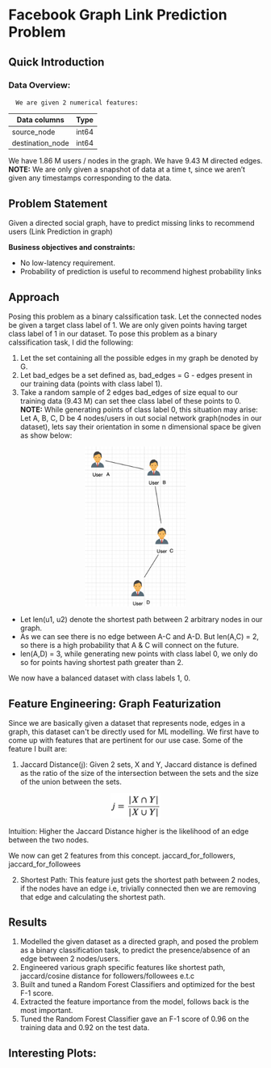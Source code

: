 # Facebook Graph Link Prediction Problem

## Quick Introduction
  
  ### Data Overview:
      We are given 2 numerical features:  
     
|  Data columns                 | Type                              |
| ------------------------------| --------------------------------- |
| source_node                   | int64                             |
| destination_node              | int64                             |


   We have 1.86 M users / nodes in the graph.
   We have 9.43 M directed edges.  
   **NOTE:** We are only given a snapshot of data at a time t, since we aren’t given any timestamps corresponding to the data.

## Problem Statement 
Given a directed social graph, have to predict missing links to recommend users (Link Prediction in graph)

**Business objectives and constraints:**
- No low-latency requirement.
- Probability of prediction is useful to recommend highest probability links

## Approach 
Posing this problem as a binary calssification task. 
  Let the connected nodes be given a target class label of 1. We are only given points having target class label of 1 in our dataset. To pose this problem as a binary calssification task, I did the following:
  1. Let the set containing all the possible edges in my graph be denoted by G.
  2. Let bad_edges be a set defined as, bad_edges = G - edges present in our training data (points with class label 1).
  3. Take a random sample of 2 edges bad_edges of size equal to our training data (9.43 M) can set thee class label of these points to 0.
  **NOTE:** 
  While generating points of class label 0, this situation may arise:
  Let A, B, C, D be 4 nodes/users in out social network graph(nodes in our dataset), lets say their orientation in some n dimensional space be given as show below:
   <p align="center"><img src = "images/networkExample.png" width = 200>
  
  - Let len(u1, u2) denote the shortest path between 2 arbitrary nodes in our graph.
  - As we can see there is no edge between A-C and A-D. But len(A,C) = 2, so there is a high probability that A & C will connect on the future. 
  - len(A,D) = 3, while generating new points with class label 0, we only do so for points having shortest path greater than 2.  
  
  We now have a balanced dataset with class labels 1, 0.
  
## Feature Engineering: Graph Featurization
Since we are basically given a dataset that represents node, edges in a graph, this dataset can't be directly used for ML modelling. We first have to come up with features that are pertinent for our use case. Some of the feature I built are:

1. Jaccard Distance(j): 
Given 2 sets, X and Y, Jaccard distance is defined as the ratio of the size of the intersection between the sets and the size of the union between the sets.
<p align="center"><img src = "images/jaccardDistance.png" width = 100>

   Intuition: Higher the Jaccard Distance higher is the likelihood of an edge between the two nodes. 
   
   We now can get 2 features from this concept. jaccard_for_followers, jaccard_for_followees
   
2. Shortest Path:
   This feature just gets the shortest path between 2 nodes, if the nodes have an edge i.e, trivially connected then we are removing that edge and calculating the shortest path.

## Results

1. Modelled the given dataset as a directed graph, and posed the problem as a binary classification task, to predict the presence/absence of an edge between 2 nodes/users.
2. Engineered various graph specific features like shortest path, jaccard/cosine distance for followers/followees e.t.c
3. Built and tuned a Random Forest Classifiers and optimized for the best F-1 score.
4. Extracted the feature importance from the model, follows back is the most important.
5. Tuned the Random Forest Classifier gave an F-1 score of 0.96 on the training data and 0.92 on the test data.

## Interesting Plots:
